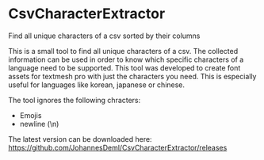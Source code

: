 # CsvCharacterExtractor
Find all unique characters of a csv sorted by their columns

This is a small tool to find all unique characters of a csv. The collected information can be used in order to know which specific characters of a language need to be supported.
This tool was developed to create font assets for textmesh pro with just the characters you need. This is especially useful for languages like korean, japanese or chinese.


The tool ignores the following chracters:
* Emojis
* newline (\n)


The latest version can be downloaded here: https://github.com/JohannesDeml/CsvCharacterExtractor/releases
